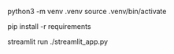 python3 -m venv .venv
source .venv/bin/activate

pip install -r requirements

streamlit run ./streamlit_app.py

